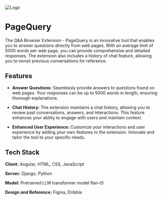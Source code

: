 
![Logo](https://dev-to-uploads.s3.amazonaws.com/uploads/articles/th5xamgrr6se0x5ro4g6.png)


# PageQuery

The Q&A Browser Extension - PageQuery is an innovative tool that enables you to answer questions directly from web pages. With an average limit of 5000 words per web page, you can provide comprehensive and detailed responses. The extension also includes a history of chat feature, allowing you to revisit previous conversations for reference.


## Features

- **Answer Questions:** Seamlessly provide answers to questions found on web pages. Your responses can be up to 5000 words in length, ensuring thorough explanations.

- **Chat History:** The extension maintains a chat history, allowing you to review past conversations, answers, and interactions. This feature enhances your ability to engage with users and maintain context.

- **Enhanced User Experience:** Customize your interactions and user experience by adding your own features to the extension. Innovate and tailor the tool to your specific needs.

## Tech Stack

**Client:** Angular, HTML, CSS, JavaScript

**Server:** Django, Python

**Model:** Pretrained LLM transformer model flan-t5

**Design and Reference:** Figma, Dribble




